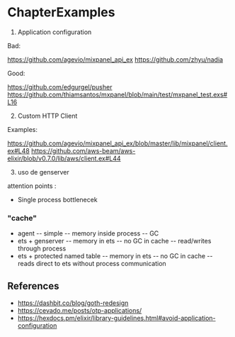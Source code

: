 # ChapterExamples

1. Application configuration

Bad:

https://github.com/agevio/mixpanel_api_ex
https://github.com/zhyu/nadia

Good:

https://github.com/edgurgel/pusher
https://github.com/thiamsantos/mxpanel/blob/main/test/mxpanel_test.exs#L16

2. Custom HTTP Client

Examples:

https://github.com/agevio/mixpanel_api_ex/blob/master/lib/mixpanel/client.ex#L48
https://github.com/aws-beam/aws-elixir/blob/v0.7.0/lib/aws/client.ex#L44

3. uso de genserver

attention points :

- Single process bottlenecek

### "cache"

- agent
  -- simple
  -- memory inside process
  -- GC
- ets + genserver
  -- memory in ets
  -- no GC in cache
  -- read/writes through process
- ets + protected named table
  -- memory in ets
  -- no GC in cache
  -- reads direct to ets without process communication

## References

- https://dashbit.co/blog/goth-redesign
- https://cevado.me/posts/otp-applications/
- https://hexdocs.pm/elixir/library-guidelines.html#avoid-application-configuration
